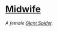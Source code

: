 # [Midwife](https://hollowknight.wiki/w/Midwife)

*A female [Giant Spider](https://5e.tools/bestiary.html#giant%20spider_xmm).*
